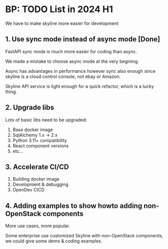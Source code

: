 # BP: TODO List in 2024 H1

We have to make skyline more easier for development

## 1. Use sync mode instead of async mode [Done]

FastAPI sync mode is much more easier for coding than async.

We made a mistake to choose async mode at the very begining.

Async has advantages in performance however sync also enough since skyline is a cloud control console, not ebay or Amazon.

Skyline API service is light enough for a quick refactor, which is a lucky thing.

## 2. Upgrade libs

Lots of basic libs need to be upgraded:

1. Base docker image
2. SqlAlchemy 1.x -> 2.x
3. Python 3.11+ compatibility
4. React component versions
5. etc...

## 3. Accelerate CI/CD

1. Building docker image
2. Development & debugging
3. OpenDev CICD

## 4. Adding examples to show howto adding non-OpenStack components

More use cases, more popular.

Some enterprise use customized Skyline with non-OpenStack components, we could give some demo & coding examples.
